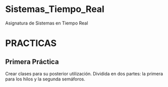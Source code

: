 # Sistemas_Tiempo_Real
Asignatura de Sistemas en Tiempo Real


# PRACTICAS
## Primera Práctica

Crear clases para su posterior utilización. Dividida en dos partes: la primera para los hilos y la segunda semáforos.

